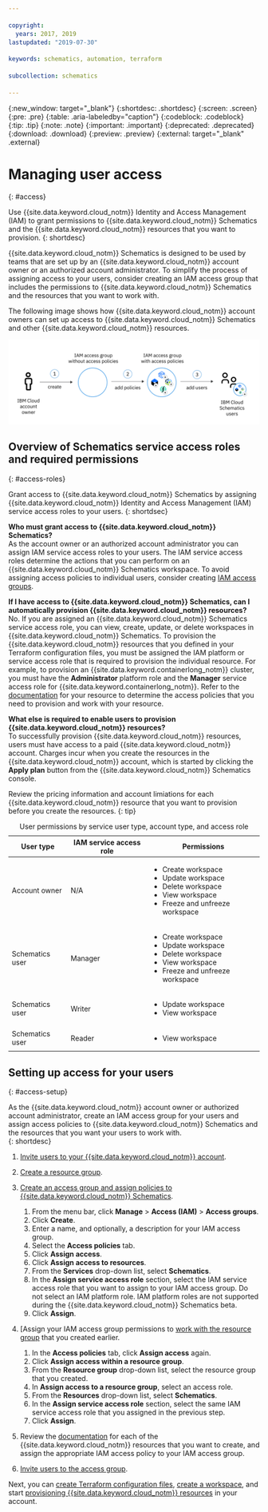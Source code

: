 ```yaml
---

copyright:
  years: 2017, 2019
lastupdated: "2019-07-30"

keywords: schematics, automation, terraform

subcollection: schematics

---
```


{:new_window: target="_blank"}
{:shortdesc: .shortdesc}
{:screen: .screen}
{:pre: .pre}
{:table: .aria-labeledby="caption"}
{:codeblock: .codeblock}
{:tip: .tip}
{:note: .note}
{:important: .important}
{:deprecated: .deprecated}
{:download: .download}
{:preview: .preview}
{:external: target="_blank" .external}

# Managing user access
{: #access}

Use {{site.data.keyword.cloud_notm}} Identity and Access Management (IAM) to grant permissions to {{site.data.keyword.cloud_notm}} Schematics and the {{site.data.keyword.cloud_notm}} resources that you want to provision. 
{: shortdesc}

{{site.data.keyword.cloud_notm}} Schematics is designed to be used by teams that are set up by an {{site.data.keyword.cloud_notm}} account owner or an authorized account administrator. To simplify the process of assigning access to your users, consider creating an IAM access group that includes the permissions to {{site.data.keyword.cloud_notm}} Schematics and the resources that you want to work with. 

The following image shows how {{site.data.keyword.cloud_notm}} account owners can set up access to {{site.data.keyword.cloud_notm}} Schematics and other {{site.data.keyword.cloud_notm}} resources. 

<img src="images/schematics-user-flow.png" alt="Assigning access to {{site.data.keyword.cloud_notm}} Schematics" width="800" style="width: 800px; border-style: none"/>

## Overview of Schematics service access roles and required permissions
{: #access-roles}

Grant access to {{site.data.keyword.cloud_notm}} Schematics by assigning {{site.data.keyword.cloud_notm}} Identity and Access Management (IAM) service access roles to your users. 
{: shortdsec}

**Who must grant access to {{site.data.keyword.cloud_notm}} Schematics?** </br>
As the account owner or an authorized account administrator you can assign IAM service access roles to your users. The IAM service access roles determine the actions that you can perform on an {{site.data.keyword.cloud_notm}} Schematics workspace. To avoid assigning access policies to individual users, consider creating [IAM access groups](/docs/iam?topic=iam-groups). 

**If I have access to {{site.data.keyword.cloud_notm}} Schematics, can I automatically provision {{site.data.keyword.cloud_notm}} resources?** </br>
No. If you are assigned an {{site.data.keyword.cloud_notm}} Schematics service access role, you can view, create, update, or delete workspaces in {{site.data.keyword.cloud_notm}} Schematics. To provision the {{site.data.keyword.cloud_notm}} resources that you defined in your Terraform configuration files, you must be assigned the IAM platform or service access role that is required to provision the individual resource. For example, to provision an {{site.data.keyword.containerlong_notm}} cluster, you must have the **Administrator** platform role and the **Manager** service access role for {{site.data.keyword.containerlong_notm}}. Refer to the [documentation](https://cloud.ibm.com/docs/home/alldocs) for your resource to determine the access policies that you need to provision and work with your resource. 

**What else is required to enable users to provision {{site.data.keyword.cloud_notm}} resources?** </br>
To successfully provision {{site.data.keyword.cloud_notm}} resources, users must have access to a paid {{site.data.keyword.cloud_notm}} account. Charges incur when you create the resources in the {{site.data.keyword.cloud_notm}} account, which is started by clicking the **Apply plan** button from the {{site.data.keyword.cloud_notm}} Schematics console. 

Review the pricing information and account limiations for each {{site.data.keyword.cloud_notm}} resource that you want to provision before you create the resources. 
{: tip}

<table summary="The table shows user permissions by access role. Rows are to be read from the left to right, with the access role in column one, and the permission descriptions in column two.">
<caption>User permissions by service user type, account type, and access role</caption>
  <thead>
    <th>User type</th>
  <th>IAM service access role</th>
  <th>Permissions</th>
  </thead>
  <tbody>
    <tr>
      <td>Account owner</td>
      <td>N/A</td>
      <td><ul>
          <li>Create workspace</li>
          <li>Update workspace</li>
          <li>Delete workspace</li>
          <li>View workspace</li>
        <li>Freeze and unfreeze workspace</li>
          </ul></td>
    </tr>
    <tr>
      <td>Schematics user</td>
      <td>Manager</td>
      <td><ul>
          <li>Create workspace</li>
          <li>Update workspace</li>
          <li>Delete workspace</li>
          <li>View workspace</li>
        <li>Freeze and unfreeze workspace</li>
          </ul></td>
    </tr>
    <tr>
      <td>Schematics user</td>
      <td>Writer</td>
      <td><ul>
          <li>Update workspace</li>
          <li>View workspace</li>
          </ul></td>
    </tr>
    <tr>
      <td>Schematics user</td>
      <td>Reader</td>
      <td><ul>
          <li>View workspace</li>
          </ul></td>
    </tr>
  </tbody>
  </table>


## Setting up access for your users
{: #access-setup}

As the {{site.data.keyword.cloud_notm}} account owner or authorized account administrator, create an IAM access group for your users and assign access policies to {{site.data.keyword.cloud_notm}} Schematics and the resources that you want your users to work with.  
{: shortdesc}

1. [Invite users to your {{site.data.keyword.cloud_notm}} account](/docs/iam?topic=iam-iamuserinv).

2. [Create a resource group](/docs/resources?topic=resources-rgs#create_rgs).

3. [Create an access group and assign policies to {{site.data.keyword.cloud_notm}} Schematics](/docs/iam?topic=iam-groups).

   1. From the menu bar, click **Manage** > **Access (IAM)** > **Access groups**.
   2. Click **Create**. 
   3. Enter a name, and optionally, a description for your IAM access group. 
   4. Select the **Access policies** tab. 
   5. Click **Assign access**.
   6. Click **Assign access to resources**.
   7. From the **Services** drop-down list, select **Schematics**.
   8. In the **Assign service access role** section, select the IAM service access role that you want to assign to your IAM access group. Do not select an IAM platform role. IAM platform roles are not supported during the {{site.data.keyword.cloud_notm}} Schematics beta. 
   9. Click **Assign**. 

4. [Assign your IAM access group permissions to [work with the resource group](/docs/iam?topic=iam-groups) that you created earlier.
   1. In the **Access policies** tab, click **Assign access** again.
   2. Click **Assign access within a resource group**.
   3. From the **Resource group** drop-down list, select the resource group that you created.
   4. In **Assign access to a resource group**, select an access role.
   5. From the **Resources** drop-down list, select **Schematics**.
   6. In the **Assign service access role** section, select the same IAM service access role that you assigned in the previous step. 
   7. Click **Assign**.
   
5. Review the [documentation](https://cloud.ibm.com/docs/home/alldocs) for each of the {{site.data.keyword.cloud_notm}} resources that you want to create, and assign the appropriate IAM access policy to your IAM access group. 

6. [Invite users to the access group](/docs/iam?topic=iam-groups#create_ag).

Next, you can [create Terraform configuration files](/docs/schematics?topic=schematics-create-tf-config), [create a workspace](/docs/schematics?topic=schematics-workspace-setup), and start [provisioning {{site.data.keyword.cloud_notm}} resources](/docs/schematics?topic=schematics-manage-lifecycle#deploy-resources) in your account.
